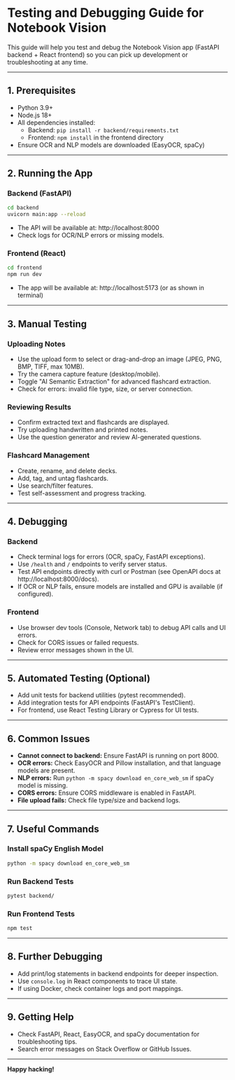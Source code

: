 # Testing and Debugging Guide for Notebook Vision

This guide will help you test and debug the Notebook Vision app (FastAPI backend + React frontend) so you can pick up development or troubleshooting at any time.

---

## 1. Prerequisites
- Python 3.9+
- Node.js 18+
- All dependencies installed:
  - Backend: `pip install -r backend/requirements.txt`
  - Frontend: `npm install` in the frontend directory
- Ensure OCR and NLP models are downloaded (EasyOCR, spaCy)

---

## 2. Running the App

### Backend (FastAPI)
```bash
cd backend
uvicorn main:app --reload
```
- The API will be available at: http://localhost:8000
- Check logs for OCR/NLP errors or missing models.

### Frontend (React)
```bash
cd frontend
npm run dev
```
- The app will be available at: http://localhost:5173 (or as shown in terminal)

---

## 3. Manual Testing

### Uploading Notes
- Use the upload form to select or drag-and-drop an image (JPEG, PNG, BMP, TIFF, max 10MB).
- Try the camera capture feature (desktop/mobile).
- Toggle "AI Semantic Extraction" for advanced flashcard extraction.
- Check for errors: invalid file type, size, or server connection.

### Reviewing Results
- Confirm extracted text and flashcards are displayed.
- Try uploading handwritten and printed notes.
- Use the question generator and review AI-generated questions.

### Flashcard Management
- Create, rename, and delete decks.
- Add, tag, and untag flashcards.
- Use search/filter features.
- Test self-assessment and progress tracking.

---

## 4. Debugging

### Backend
- Check terminal logs for errors (OCR, spaCy, FastAPI exceptions).
- Use `/health` and `/` endpoints to verify server status.
- Test API endpoints directly with curl or Postman (see OpenAPI docs at http://localhost:8000/docs).
- If OCR or NLP fails, ensure models are installed and GPU is available (if configured).

### Frontend
- Use browser dev tools (Console, Network tab) to debug API calls and UI errors.
- Check for CORS issues or failed requests.
- Review error messages shown in the UI.

---

## 5. Automated Testing (Optional)
- Add unit tests for backend utilities (pytest recommended).
- Add integration tests for API endpoints (FastAPI's TestClient).
- For frontend, use React Testing Library or Cypress for UI tests.

---

## 6. Common Issues
- **Cannot connect to backend:** Ensure FastAPI is running on port 8000.
- **OCR errors:** Check EasyOCR and Pillow installation, and that language models are present.
- **NLP errors:** Run `python -m spacy download en_core_web_sm` if spaCy model is missing.
- **CORS errors:** Ensure CORS middleware is enabled in FastAPI.
- **File upload fails:** Check file type/size and backend logs.

---

## 7. Useful Commands

### Install spaCy English Model
```bash
python -m spacy download en_core_web_sm
```

### Run Backend Tests
```bash
pytest backend/
```

### Run Frontend Tests
```bash
npm test
```

---

## 8. Further Debugging
- Add print/log statements in backend endpoints for deeper inspection.
- Use `console.log` in React components to trace UI state.
- If using Docker, check container logs and port mappings.

---

## 9. Getting Help
- Check FastAPI, React, EasyOCR, and spaCy documentation for troubleshooting tips.
- Search error messages on Stack Overflow or GitHub Issues.

---

**Happy hacking!**

